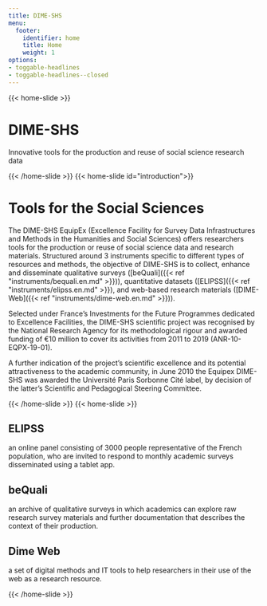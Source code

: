 ```yaml
---
title: DIME-SHS
menu:
  footer:
    identifier: home
    title: Home
    weight: 1
options:
- toggable-headlines
- toggable-headlines--closed
---
```

{{< home-slide >}}
# DIME-SHS
Innovative tools for the production and reuse of social science research data

{{< /home-slide >}}
{{< home-slide id="introduction">}}
# Tools for the Social Sciences

The DIME-SHS EquipEx (Excellence Facility for Survey Data Infrastructures and Methods in the Humanities and Social Sciences) offers researchers tools for the production or reuse of social science data and research materials.
Structured around 3 instruments specific to different types of resources and methods, the objective of DIME-SHS is to collect, enhance and disseminate qualitative surveys ([beQuali]({{< ref "instruments/bequali.en.md" >}})), quantitative datasets ([ELIPSS]({{< ref "instruments/elipss.en.md" >}}), and web-based research materials ([DIME-Web]({{< ref "instruments/dime-web.en.md" >}})).

Selected under France’s Investments for the Future Programmes dedicated to Excellence Facilities, the DIME-SHS scientific project was recognised by the National Research Agency for its methodological rigour and awarded funding of €10 million to cover its activities from 2011 to 2019 (ANR-10-EQPX-19-01).

A further indication of the project’s scientific excellence and its potential attractiveness to the academic community, in June 2010 the Equipex DIME-SHS was awarded the Université Paris Sorbonne Cité label, by decision of the latter’s Scientific and Pedagogical Steering Committee.

{{< /home-slide >}}
{{< home-slide >}}
<section>
  <h1>ELIPSS</h1>
<p>an online panel consisting of 3000 people representative of the French population, who are invited to respond to monthly academic surveys disseminated using a tablet app.</p>
</section>

<section>
  <h1>beQuali</h1>
<p>an archive of qualitative surveys in which academics can explore raw research survey materials and further documentation that describes the context of their production.</p>
</section>

<section>
  <h1>Dime Web</h1>
  <p>a set of digital methods and IT tools to help researchers in their use of the web as a research resource.</p>
</section>

{{< /home-slide >}}
